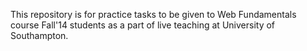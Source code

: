 This repository is for practice tasks to be given to Web Fundamentals course Fall'14 students as a part of live teaching at University of Southampton.
